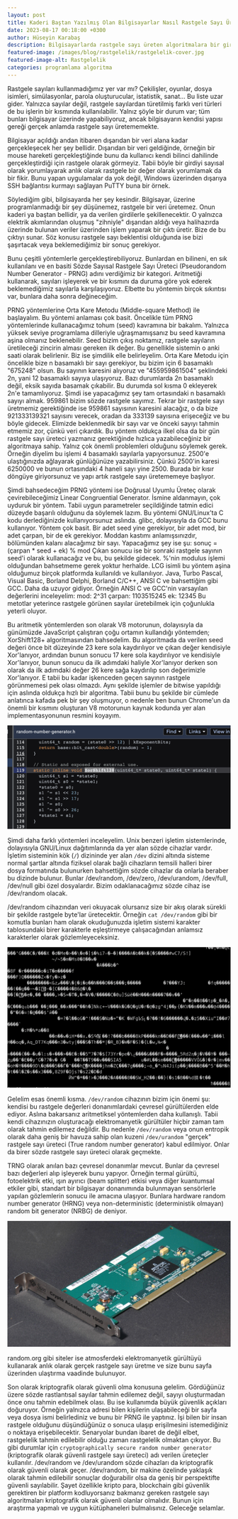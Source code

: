 ```yaml
---
layout: post
title: Kaderi Baştan Yazılmış Olan Bilgisayarlar Nasıl Rastgele Sayı Üretebiliyor?
date: 2023-08-17 00:18:00 +0300
author: Hüseyin Karabaş
description: Bilgisayarlarda rastgele sayı üreten algoritmalara bir giriş 
featured-image: /images/blog/rastgelelik/rastgelelik-cover.jpg
featured-image-alt: Rastgelelik
categories: programlama algoritma
---
```


Rastgele sayıları kullanmadığımız yer var mı? Çekilişler, oyunlar, dosya isimleri, simülasyonlar, parola oluşturucular, istatistik, sanat... Bu liste uzar gider. Yalnızca sayılar değil, rastgele sayılardan türetilmiş farklı veri türleri de bu işlerin bir kısmında kullanılabilir. Yalnız şöyle bir durum var; tüm bunları bilgisayar üzerinde yapabiliyoruz, ancak bilgisayarın kendisi yapısı gereği gerçek anlamda rastgele sayı üretememekte.

Bilgisayar açıldığı andan itibaren dışarıdan bir veri alana kadar gerçekleşecek her şey bellidir. Dışarıdan bir veri geldiğinde, örneğin bir mouse hareketi gerçekleştiğinde bunu da kullanıcı kendi bilinci dahilinde gerçekleştirdiği için rastgele olarak görmeyiz. Tabii böyle bir girdiyi sayısal olarak yorumlayarak anlık olarak rastgele bir değer olarak yorumlamak da bir fikir. Bunu yapan uygulamalar da yok değil, Windows üzerinden dışarıya SSH bağlantısı kurmayı sağlayan PuTTY buna bir örnek.

Söylediğim gibi, bilgisayarda her şey kesindir. Bilgisayar, üzerine programlanmadığı bir şey düşünemez, rastgele bir veri üretemez. Onun kaderi ya baştan bellidir, ya da verilen girdilerle şekillenecektir. O yalnızca elektrik akımlarından oluşmuş "zihniyle" dışarıdan aldığı veya halihazırda üzerinde bulunan veriler üzerinden işlem yaparak bir çıktı üretir. Bize de bu çıktıyı sunar. Söz konusu rastgele sayı beklentisi olduğunda ise bizi şaşırtacak veya beklemediğimiz bir sonuç gerekiyor.

Bunu çeşitli yöntemlerle gerçekleştirebiliyoruz. Bunlardan en bilineni, en sık kullanılanı ve en basiti Sözde Sayısal Rastgele Sayı Üreteci (Pseudorandom Number Generator - PRNG) adını verdiğimiz bir kategori. Aritmetiği kullanarak, sayıları işleyerek ve bir kısmını da duruma göre yok ederek beklemediğimiz sayılarla karşılaşıyoruz. Elbette bu yöntemin birçok sıkıntısı var, bunlara daha sonra değineceğim.

PRNG yöntemlerine Orta Kare Metodu (Middle-square Method) ile başlayalım. Bu yöntemi anlaması çok basit. Öncelikle tüm PRNG yöntemlerinde kullanacağımız tohum (seed) kavramına bir bakalım. Yalnızca yüksek seviye programlama dilleriyle uğraşmamışsanız bu seed kavramına aşina olmanız beklenebilir. Seed bizim çıkış noktamız, rastgele sayıların üretileceği zincirin alması gereken ilk değer. Bu genellikle sistemin o anki saati olarak belirlenir. Biz ise şimdilik elle belirleyelim. Orta Kare Metodu için öncelikle bize n basamaklı bir sayı gerekiyor, bu bizim için 6 basamaklı "675248" olsun. Bu sayının karesini alıyoruz ve "455959861504" şeklindeki 2n, yani 12 basamaklı sayıya ulaşıyoruz. Bazı durumlarda 2n basamaklı değil, eksik sayıda basamak çıkabilir. Bu durumda sol kısma 0 ekleyerek 2n'e tamamlıyoruz. Şimdi ise yapacağımız şey tam ortasındaki n basamaklı sayıyı almak. 959861 bizim sözde rastgele sayımız. Tekrar bir rastgele sayı üretmemiz gerektiğinde ise 959861 sayısının karesini alacağız, o da bize 921333139321 sayısını verecek, oradan da 333139 sayısına erişeceğiz ve bu böyle gidecek. Elimizde beklenmedik bir sayı var ve önceki sayıyı tahmin etmemiz zor, çünkü veri çıkardık. Bu yöntem oldukça ilkel olsa da bir gün rastgele sayı üreteci yazmanız gerektiğinde hızlıca yazabileceğiniz bir algoritmaya sahip. Yalnız çok önemli problemleri olduğunu söylemek gerek. Örneğin diyelim bu işlemi 4 basamaklı sayılarla yapıyorsunuz. 2500'e ulaştığınızda ağlayarak günlüğünüze yazabilirsiniz. Çünkü 2500'in karesi 6250000 ve bunun ortasındaki 4 haneli sayı yine 2500. Burada bir kısır döngüye giriyorsunuz ve yapı artık rastgele sayı üretememeye başlıyor.

Şimdi bahsedeceğim PRNG yöntemi ise Doğrusal Uyumlu Üreteç olarak çevirebileceğimiz Linear Congruential Generator. İsmine aldanmayın, çok uyduruk bir yöntem. Tabii uygun parametreler seçildiğinde tatmin edici düzeyde başarılı olduğunu da söylemek lazım. Bu yöntemi GNU/Linux'ta C kodu derlediğinizde kullanıyorsunuz aslında. glibc, dolayısıyla da GCC bunu kullanıyor. Yöntem çok basit. Bir adet seed yine gerekiyor, bir adet mod, bir adet çarpan, bir de ek gerekiyor. Moddan kastımı anlamışsınızdır, bölümünden kalanı alacağımız bir sayı. Yapacağımız şey ise şu:
sonuç = (çarpan * seed + ek) % mod
Çıkan sonucu ise bir sonraki rastgele sayının seed'i olarak kullanacağız ve bu, bu şekilde gidecek. %'nin modulus işlemi olduğundan bahsetmeme gerek yoktur herhalde. LCG isimli bu yöntem aşina olduğumuz birçok platformda kullanıldı ve kullanılıyor. Java, Turbo Pascal, Visual Basic, Borland Delphi, Borland C/C++, ANSI C ve bahsettiğim gibi GCC. Daha da uzuyor gidiyor. Örneğin ANSI C ve GCC'nin varsayılan değerlerini inceleyelim:
mod: 2^31
çarpan: 1103515245
ek: 12345
Bu metotlar yeterince rastgele görünen sayılar üretebilmek için çoğunlukla yeterli oluyor. 

Bu aritmetik yöntemlerden son olarak V8 motorunun, dolayısıyla da günümüzde JavaScript çalıştıran çoğu ortamın kullandığı yöntemden; XorShift128+ algoritmasından bahsedelim. Bu algoritmada da verilen seed değeri önce bit düzeyinde 23 kere sola kaydırılıyor ve çıkan değer kendisiyle Xor'lanıyor, ardından bunun sonucu 17 kere sola kaydırılıyor ve kendisiyle Xor'lanıyor, bunun sonucu da ilk adımdaki haliyle Xor'lanıyor derken son olarak da ilk adımdaki değer 26 kere sağa kaydırılıp son değerimizle Xor'lanıyor. E tabii bu kadar işkenceden geçen sayının rastgele görünmemesi pek olası olmazdı. Aynı şekilde işlemler de bitwise yapıldığı için aslında oldukça hızlı bir algoritma. Tabii bunu bu şekilde bir cümlede anlatınca kafada pek bir şey oluşmuyor, o nedenle ben bunun Chrome'un da önemli bir kısmını oluşturan V8 motorunun kaynak kodunda yer alan implementasyonunun resmini koyayım. 

![V8 kaynak kodundaki XorShift128+ implementasyonu](/images/blog/rastgelelik/rastgelelik-1.png)

Şimdi daha farklı yöntemleri inceleyelim. Unix benzeri işletim sistemlerinde, dolayısıyla GNU/Linux dağıtımlarında da yer alan sözde cihazlar vardır. İşletim sisteminin kök (``/``) dizininde yer alan ``/dev`` dizini altında sisteme normal şartlar altında fiziksel olarak bağlı cihazların temsili halleri birer dosya formatında bulunurken bahsettiğim sözde cihazlar da onlarla beraber bu dizinde bulunur. Bunlar /dev/random, /dev/zero, /dev/urandom, /dev/full, /dev/null gibi özel dosyalardır. Bizim odaklanacağımız sözde cihaz ise /dev/random olacak. 

/dev/random cihazından veri okuyacak olursanız size bir akış olarak sürekli bir şekilde rastgele byte'lar üretecektir. Örneğin ``cat /dev/random`` gibi bir komutla bunları ham olarak okuduğunuzda işletim sistemi karakter tablosundaki birer karakterle eşleştirmeye çalışacağından anlamsız karakterler olarak gözlemleyeceksiniz. 

![/dev/random çıktısı](/images/blog/rastgelelik/rastgelelik-2.png)

Gelelim esas önemli kısma. ``/dev/random`` cihazının bizim için önemi şu: kendisi bu rastgele değerleri donanımlardaki çevresel gürültülerden elde ediyor. Aslına bakarsanız aritmetiksel yöntemlerden daha kullanışlı. Tabii kendi cihazınızın oluşturacağı elektromanyetik gürültüler hiçbir zaman tam olarak tahmin edilemez değildir. Bu nedenle ``/dev/random`` veya onun entropik olarak daha geniş bir havuza sahip olan kuzeni ``/dev/urandom`` "gerçek" rastgele sayı üreteci (True random number generator) kabul edilmiyor. Onlar da birer sözde rastgele sayı üreteci olarak geçmekte.

TRNG olarak anılan bazı çevresel donanımlar mevcut. Bunlar da çevresel bazı değerleri alıp işleyerek bunu yapıyor. Örneğin termal gürültü, fotoelektrik etki, ışın ayırıcı (beam splitter) etkisi veya diğer kuantumsal etkiler gibi, standart bir bilgisayar donanımında bulunmayan sensörlerle yapılan gözlemlerin sonucu ile amacına ulaşıyor. Bunlara hardware random number generator (HRNG) veya non-deterministic (deterministik olmayan) random bit generator (NRBG) de deniyor.

![Gerçek rastgele sayı üreteci donanımı](/images/blog/rastgelelik/rastgelelik-3.jpg)

random.org gibi siteler ise atmosferdeki elektromanyetik gürültüyü kullanarak anlık olarak gerçek rastgele sayı üretme ve size bunu sayfa üzerinden ulaştırma vaadinde bulunuyor. 

Son olarak kriptografik olarak güvenli olma konusuna gelelim. Gördüğünüz üzere sözde rastlantısal sayılar tahmin edilemez değil, sayıyı oluşturmadan önce onu tahmin edebilmek olası. Bu ise kullanımda büyük güvenlik açıkları doğuruyor. Örneğin yalnızca adresi bilen kişilerin ulaşabileceği bir sayfa veya dosya ismi belirlediniz ve bunu bir PRNG ile yaptınız. İşi bilen bir insan rastgele olduğunu düşündüğünüz o sonuca ulaşıp erişilmesini istemediğiniz o noktaya erişebilecektir. Senaryolar bundan ibaret de değil elbet, rastgelelik tahmin edilebilir olduğu zaman rastgelelik olmaktan çıkıyor. Bu gibi durumlar için ``cryptographically secure random number generator`` (kriptografik olarak güvenli rastgele sayı üreteci) adı verilen üreteçler kullanılır. /dev/random ve /dev/urandom sözde cihazları da kriptografik olarak güvenli olarak geçer. /dev/random, bir makine özelinde yaklaşık olarak tahmin edilebilir sonuçlar doğurabilir olsa da geniş bir perspektifte güvenli sayılabilir. Şayet özellikle kripto para, blockchain gibi güvenlik gerektiren bir platform kodluyorsanız bakmanız gereken rastgele sayı algoritmaları kriptografik olarak güvenli olanlar olmalıdır. Bunun için araştırma yapmalı ve uygun kütüphaneleri bulmalısınız. Geleceğe selamlar.